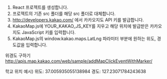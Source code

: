 
1. React 프로젝트를 생성합니다.
2. 프로젝트의 기존 src 폴더를 해당 src 폴더로 대체합니다.
3. http://developers.kakao.com/ 에서 카카오지도 API 키를 발급합니다.
4. KakaoMap.js에 YOUR_KAKAO_JS_KEY를 지우고 해당 위치에 발급받은 카카오지도 JavaScript 키를 입력합니다.
5. KakaoMap.js의 window.kakao.maps.LatLng 파라미터 부분에 원하는 위도, 경도값을 입력합니다.

위경도 구하기
http://apis.map.kakao.com/web/sample/addMapClickEventWithMarker/

학교 위치 예시)
위도: 37.005935055138984 
경도: 127.23071784243638
